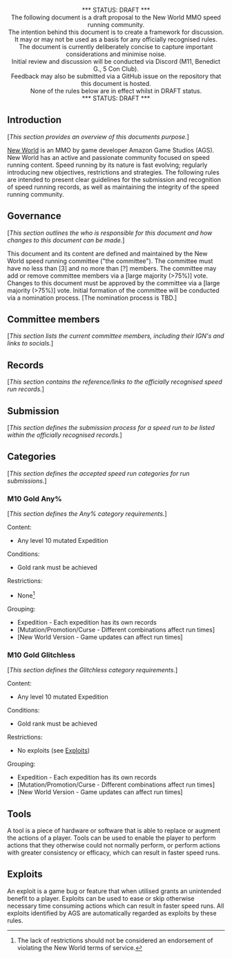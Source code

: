 <p align="center">
*** STATUS: DRAFT ***<br/>
The following document is a draft proposal to the New World MMO speed running community.<br/>
The intention behind this document is to create a framework for discussion.<br/>
It may or may not be used as a basis for any officially recognised rules.<br/>
The document is currently deliberately concise to capture important considerations and minimise noise.<br/>
Initial review and discussion will be conducted via Discord (M11, Benedict G., 5 Con Club).<br/>
Feedback may also be submitted via a GitHub issue on the repository that this document is hosted.<br/>
None of the rules below are in effect whilst in DRAFT status.<br/>
*** STATUS: DRAFT ***<br/>
</p>

## Introduction

[_This section provides an overview of this documents purpose._]

[New World](https://newworld.com/) is an MMO by game developer Amazon Game Studios (AGS).
New World has an active and passionate community focused on speed running content.
Speed running by its nature is fast evolving; regularly introducing new objectives, restrictions and strategies.
The following rules are intended to present clear guidelines for the submission and recognition of speed running records, as well as maintaining the integrity of the speed running community.

## Governance

[_This section outlines the who is responsible for this document and how changes to this document can be made._]

This document and its content are defined and maintained by the New World speed running committee ("the committee"). The committee must have no less than [3] and no more than [?] members. The committee may add or remove committee members via a [large majority (>75%)] vote. Changes to this document must be approved by the committee via a [large majority (>75%)] vote. Initial formation of the committee will be conducted via a nomination process. [The nomination process is TBD.]

## Committee members

[_This section lists the current committee members, including their IGN's and links to socials._]

## Records

[_This section contains the reference/links to the officially recognised speed run records._]

## Submission

[_This section defines the submission process for a speed run to be listed within the officially recognised records._]

## Categories

[_This section defines the accepted speed run categories for run submissions._]

### M10 Gold Any%

[_This section defines the Any% category requirements._]

Content:<br/>
- Any level 10 mutated Expedition

Conditions:<br/>
- Gold rank must be achieved

Restrictions:<br/>
- None[^1]

Grouping:<br/>
- Expedition - Each expedition has its own records
- [Mutation/Promotion/Curse - Different combinations affect run times]
- [New World Version - Game updates can affect run times]

### M10 Gold Glitchless

[_This section defines the Glitchless category requirements._]

Content:<br/>
- Any level 10 mutated Expedition

Conditions:<br/>
- Gold rank must be achieved

Restrictions:<br/>
- No exploits (see [Exploits](README.md#exploits))

Grouping:<br/>
- Expedition - Each expedition has its own records
- [Mutation/Promotion/Curse - Different combinations affect run times]
- [New World Version - Game updates can affect run times]

## Tools

A tool is a piece of hardware or software that is able to replace or augment the actions of a player.
Tools can be used to enable the player to perform actions that they otherwise could not normally perform, or perform actions with greater consistency or efficacy, which can result in faster speed runs.

## Exploits

An exploit is a game bug or feature that when utilised grants an unintended benefit to a player.
Exploits can be used to ease or skip otherwise necessary time consuming actions which can result in faster speed runs.
All exploits identified by AGS are automatically regarded as exploits by these rules.

[^1]: The lack of restrictions should not be considered an endorsement of violating the New World terms of service.
